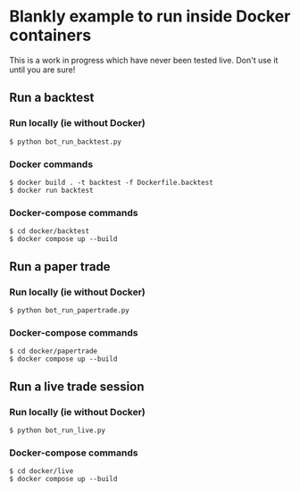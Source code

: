 # Blankly example to run inside Docker containers

This is a work in progress which have never been tested live.
Don't use it until you are sure!

## Run a backtest
### Run locally (ie without Docker)
```
$ python bot_run_backtest.py
```

### Docker commands
```
$ docker build . -t backtest -f Dockerfile.backtest
$ docker run backtest
```

### Docker-compose commands
```
$ cd docker/backtest
$ docker compose up --build
```

## Run a paper trade
### Run locally (ie without Docker)
```
$ python bot_run_papertrade.py
```

### Docker-compose commands
```
$ cd docker/papertrade
$ docker compose up --build
```

## Run a live trade session
### Run locally (ie without Docker)
```
$ python bot_run_live.py
```

### Docker-compose commands
```
$ cd docker/live
$ docker compose up --build
```

